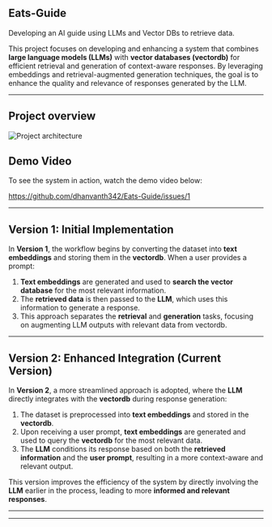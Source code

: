 ## **Eats-Guide**
Developing an AI guide using LLMs and Vector DBs to retrieve data.

This project focuses on developing and enhancing a system that combines **large language models (LLMs)** with **vector databases (vectordb)** for efficient retrieval and generation of context-aware responses. By leveraging embeddings and retrieval-augmented generation techniques, 
the goal is to enhance the quality and relevance of responses generated by the LLM.

---
## **Project overview**
![Project architecture](resources/proposed_arch1.jpeg)

## **Demo Video**

To see the system in action, watch the demo video below:

https://github.com/dhanvanth342/Eats-Guide/issues/1



---
##  **Version 1: Initial Implementation**

In **Version 1**, the workflow begins by converting the dataset into **text embeddings** and storing them in the **vectordb**. When a user provides a prompt:

1. **Text embeddings** are generated and used to **search the vector database** for the most relevant information.
2. The **retrieved data** is then passed to the **LLM**, which uses this information to generate a response.
3. This approach separates the **retrieval** and **generation** tasks, focusing on augmenting LLM outputs with relevant data from vectordb.

---

##  **Version 2: Enhanced Integration** (Current Version)

In **Version 2**, a more streamlined approach is adopted, where the **LLM** directly integrates with the **vectordb** during response generation:

1. The dataset is preprocessed into **text embeddings** and stored in the **vectordb**.
2. Upon receiving a user prompt, **text embeddings** are generated and used to query the **vectordb** for the most relevant data.
3. The **LLM** conditions its response based on both the **retrieved information** and the **user prompt**, resulting in a more context-aware and relevant output.

This version improves the efficiency of the system by directly involving the **LLM** earlier in the process, leading to more **informed and relevant responses**.

---
---

